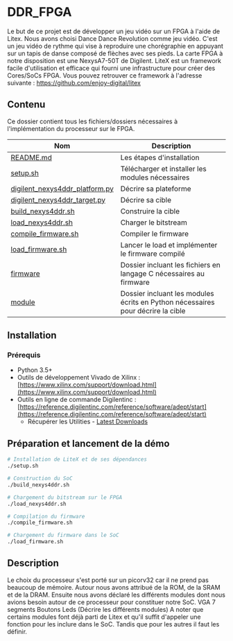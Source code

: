 # DDR_FPGA

Le but de ce projet est de développer un jeu vidéo sur un FPGA à l'aide de Litex.
Nous avons choisi Dance Dance Revolution comme jeu vidéo. C'est un jeu vidéo de rythme qui vise à reproduire une chorégraphie en appuyant sur un tapis de danse composé de flèches avec ses pieds.
La carte FPGA à notre disposition est une NexysA7-50T de Digilent.
LiteX est un framework facile d'utilisation et efficace qui fourni une infrastructure pour créer des Cores/SoCs FPGA.
Vous pouvez retrouver ce framework à l'adresse suivante : https://github.com/enjoy-digital/litex

## Contenu

Ce dossier contient tous les fichiers/dossiers nécessaires à l'implémentation du processeur sur le FPGA.

| Nom                     | Description                                                                  |
|-------------------------|------------------------------------------------------------------------------|
| [README.md](README.md)  | Les étapes d'installation                                                    |
| [setup.sh](setup.sh)    | Télécharger et installer les modules nécessaires                             |
| [digilent_nexys4ddr_platform.py](digilent_nexys4ddr_platform.py) | Décrire sa plateforme               |
| [digilent_nexys4ddr_target.py](digilent_nexys4ddr_target.py) | Décrire sa cible                        |
| [build_nexys4ddr.sh](build_nexys4ddr.sh) | Construire la cible                                         |
| [load_nexys4ddr.sh](load_nexys4ddr.sh)      | Charger le bitstream                                     |
| [compile_firmware.sh](compile_firmware.sh)        | Compiler le firmware                               |
| [load_firmware.sh](load_firmware.sh)  | Lancer le load et implémenter le firmware compilé              |
| [firmware](firmware)    | Dossier incluant les fichiers en langage C nécessaires au firmware           |
| [module](module)    | Dossier incluant les modules écrits en Python nécessaires pour décrire la cible  |


## Installation

### Prérequis

- Python 3.5+
- Outils de développement Vivado de Xilinx : [https://www.xilinx.com/support/download.html](https://www.xilinx.com/support/download.html)
- Outils en ligne de commande Digilentinc : [https://reference.digilentinc.com/reference/software/adept/start](https://reference.digilentinc.com/reference/software/adept/start)
  - Récupérer les Utilities - [Latest Downloads](#)

## Préparation et lancement de la démo

```bash
# Installation de LiteX et de ses dépendances
./setup.sh

# Construction du SoC
./build_nexys4ddr.sh

# Chargement du bitstream sur le FPGA
./load_nexys4ddr.sh

# Compilation du firmware
./compile_firmware.sh

# Chargement du firmware dans le SoC
./load_firmware.sh
```
## Description
Le choix du processeur s'est porté sur un picorv32 car il ne prend pas beaucoup de mémoire.
Autour nous avons attribué de la ROM, de la SRAM et de la DRAM.
Ensuite nous avons déclaré les différents modules dont nous avions besoin autour de ce processeur pour constituer notre SoC.
VGA
7 segments
Boutons
Leds
(Décrire les différents modules)
A noter que certains modules font déjà parti de Litex et qu'il suffit d'appeler une fonction pour les inclure dans le SoC.
Tandis que pour les autres il faut les définir.


